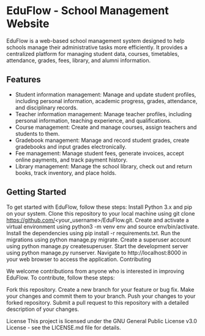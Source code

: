 # EduFlow - School Management Website
EduFlow is a web-based school management system designed to help schools manage their administrative tasks more efficiently. It provides a centralized platform for managing student data, courses, timetables, attendance, grades, fees, library, and alumni information.

## Features
* Student information management: Manage and update student profiles, including personal information, academic progress, grades, attendance, and disciplinary records.
* Teacher information management: Manage teacher profiles, including personal information, teaching experience, and qualifications.
* Course management: Create and manage courses, assign teachers and students to them.
* Gradebook management: Manage and record student grades, create gradebooks and input grades electronically.
* Fee management: Manage student fees, generate invoices, accept online payments, and track payment history.
* Library management: Manage the school library, check out and return books, track inventory, and place holds.

## Getting Started
To get started with EduFlow, follow these steps:
Install Python 3.x and pip on your system.
Clone this repository to your local machine using git clone https://github.com/<your_username>/EduFlow.git.
Create and activate a virtual environment using python3 -m venv env and source env/bin/activate.
Install the dependencies using pip install -r requirements.txt.
Run the migrations using python manage.py migrate.
Create a superuser account using python manage.py createsuperuser.
Start the development server using python manage.py runserver.
Navigate to http://localhost:8000 in your web browser to access the application.
Contributing

We welcome contributions from anyone who is interested in improving EduFlow. To contribute, follow these steps:

Fork this repository.
Create a new branch for your feature or bug fix.
Make your changes and commit them to your branch.
Push your changes to your forked repository.
Submit a pull request to this repository with a detailed description of your changes.

License
This project is licensed under the GNU General Public License v3.0 License - see the LICENSE.md file for details.